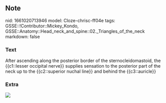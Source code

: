 ## Note
nid: 1661020713946
model: Cloze-chrisc-ff04e
tags: GSSE::!Contributor::Mickey_Kondo, GSSE::Anatomy::Head_neck_and_spine::02._Triangles_of_the_neck
markdown: false

### Text
After ascending along the posterior border of the sternocleidomastoid, the {{c1::lesser occipital nerve}} supplies sensation to the posterior part of the neck up to the {{c2::superior nuchal line}} and behind the {{c3::auricle}}

### Extra
<img src="3-s2.0-B9780323509510000700-f070-001-9780323509510.jpg">
